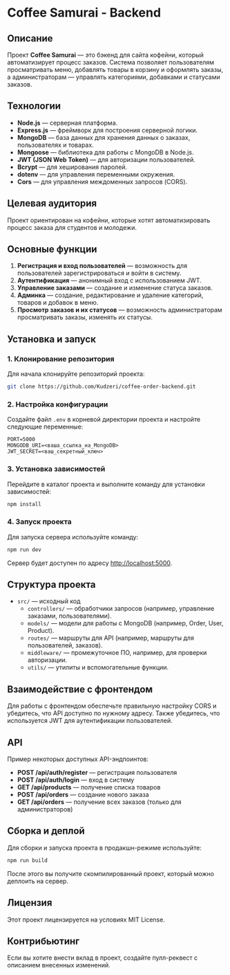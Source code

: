 # Coffee Samurai - Backend

## Описание
Проект **Coffee Samurai** — это бэкенд для сайта кофейни, который автоматизирует процесс заказов. Система позволяет пользователям просматривать меню, добавлять товары в корзину и оформлять заказы, а администраторам — управлять категориями, добавками и статусами заказов.

## Технологии
- **Node.js** — серверная платформа.
- **Express.js** — фреймворк для построения серверной логики.
- **MongoDB** — база данных для хранения данных о заказах, пользователях и товарах.
- **Mongoose** — библиотека для работы с MongoDB в Node.js.
- **JWT (JSON Web Token)** — для авторизации пользователей.
- **Bcrypt** — для хеширования паролей.
- **dotenv** — для управления переменными окружения.
- **Cors** — для управления междоменных запросов (CORS).

## Целевая аудитория
Проект ориентирован на кофейни, которые хотят автоматизировать процесс заказа для студентов и молодежи.

## Основные функции
1. **Регистрация и вход пользователей** — возможность для пользователей зарегистрироваться и войти в систему.
2. **Аутентификация** — анонимный вход с использованием JWT.
3. **Управление заказами** — создание и изменение статуса заказов.
4. **Админка** — создание, редактирование и удаление категорий, товаров и добавок в меню.
5. **Просмотр заказов и их статусов** — возможность администраторам просматривать заказы, изменять их статусы.

## Установка и запуск

### 1. Клонирование репозитория
Для начала клонируйте репозиторий проекта:
```bash
git clone https://github.com/Kudzeri/coffee-order-backend.git
```

### 2. Настройка конфигурации
Создайте файл `.env` в корневой директории проекта и настройте следующие переменные:
```env
PORT=5000
MONGODB_URI=<ваша_ссылка_на_MongoDB>
JWT_SECRET=<ваш_секретный_ключ>
```

### 3. Установка зависимостей
Перейдите в каталог проекта и выполните команду для установки зависимостей:
```bash
npm install
```

### 4. Запуск проекта
Для запуска сервера используйте команду:
```bash
npm run dev
```

Сервер будет доступен по адресу [http://localhost:5000](http://localhost:5000).

## Структура проекта
- `src/` — исходный код
  - `controllers/` — обработчики запросов (например, управление заказами, пользователями).
  - `models/` — модели для работы с MongoDB (например, Order, User, Product).
  - `routes/` — маршруты для API (например, маршруты для пользователей, заказов).
  - `middleware/` — промежуточное ПО, например, для проверки авторизации.
  - `utils/` — утилиты и вспомогательные функции.

## Взаимодействие с фронтендом
Для работы с фронтендом обеспечьте правильную настройку CORS и убедитесь, что API доступно по нужному адресу. Также убедитесь, что используется JWT для аутентификации пользователей.

## API
Пример некоторых доступных API-эндпоинтов:

- **POST /api/auth/register** — регистрация пользователя
- **POST /api/auth/login** — вход в систему
- **GET /api/products** — получение списка товаров
- **POST /api/orders** — создание нового заказа
- **GET /api/orders** — получение всех заказов (только для администраторов)

## Сборка и деплой
Для сборки и запуска проекта в продакшн-режиме используйте:
```bash
npm run build
```

После этого вы получите скомпилированный проект, который можно деплоить на сервер.

## Лицензия
Этот проект лицензируется на условиях MIT License.

## Контрибьютинг
Если вы хотите внести вклад в проект, создайте пулл-реквест с описанием внесенных изменений.
